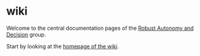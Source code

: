 wiki
====

Welcome to the central documentation pages of the [Robust Autonomy and Decision](http://rad.inf.ed.ac.uk) group.

Start by looking at the [homepage of the wiki](https://github.com/ipab-rad/docs).
